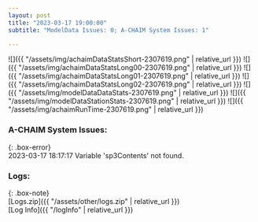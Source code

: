 ```yaml
---
layout: post
title: "2023-03-17 19:00:00"
subtitle: "ModelData Issues: 0; A-CHAIM System Issues: 1"

---
```


![]({{ "/assets/img/achaimDataStatsShort-2307619.png" | relative_url }})
![]({{ "/assets/img/achaimDataStatsLong00-2307619.png" | relative_url }})
![]({{ "/assets/img/achaimDataStatsLong01-2307619.png" | relative_url }})
![]({{ "/assets/img/achaimDataStatsLong02-2307619.png" | relative_url }})
![]({{ "/assets/img/modelDataDataStats-2307619.png" | relative_url }})
![]({{ "/assets/img/modelDataStationStats-2307619.png" | relative_url }})
![]({{ "/assets/img/achaimRunTime-2307619.png" | relative_url }})


### A-CHAIM System Issues:  
  
{: .box-error}  
2023-03-17 18:17:17 Variable 'sp3Contents' not found.  

### Logs:  
  
{: .box-note}  
[Logs.zip]({{ "/assets/other/logs.zip" | relative_url }})  
[Log Info]({{ "/logInfo" | relative_url }})  
